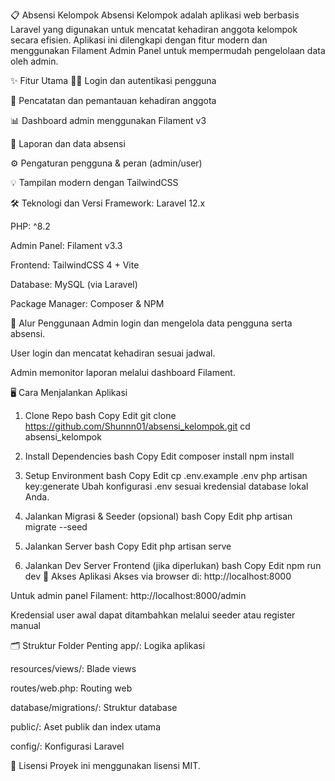 📋 Absensi Kelompok
Absensi Kelompok adalah aplikasi web berbasis Laravel yang digunakan untuk mencatat kehadiran anggota kelompok secara efisien. Aplikasi ini dilengkapi dengan fitur modern dan menggunakan Filament Admin Panel untuk mempermudah pengelolaan data oleh admin.

✨ Fitur Utama
🧑‍💼 Login dan autentikasi pengguna

📅 Pencatatan dan pemantauan kehadiran anggota

📊 Dashboard admin menggunakan Filament v3

📁 Laporan dan data absensi

⚙️ Pengaturan pengguna & peran (admin/user)

💡 Tampilan modern dengan TailwindCSS

🛠️ Teknologi dan Versi
Framework: Laravel 12.x

PHP: ^8.2

Admin Panel: Filament v3.3

Frontend: TailwindCSS 4 + Vite

Database: MySQL (via Laravel)

Package Manager: Composer & NPM

🧭 Alur Penggunaan
Admin login dan mengelola data pengguna serta absensi.

User login dan mencatat kehadiran sesuai jadwal.

Admin memonitor laporan melalui dashboard Filament.

🖥️ Cara Menjalankan Aplikasi
1. Clone Repo
bash
Copy
Edit
git clone https://github.com/Shunnn01/absensi_kelompok.git
cd absensi_kelompok
2. Install Dependencies
bash
Copy
Edit
composer install
npm install
3. Setup Environment
bash
Copy
Edit
cp .env.example .env
php artisan key:generate
Ubah konfigurasi .env sesuai kredensial database lokal Anda.

4. Jalankan Migrasi & Seeder (opsional)
bash
Copy
Edit
php artisan migrate --seed
5. Jalankan Server
bash
Copy
Edit
php artisan serve
6. Jalankan Dev Server Frontend (jika diperlukan)
bash
Copy
Edit
npm run dev
🔑 Akses Aplikasi
Akses via browser di: http://localhost:8000

Untuk admin panel Filament: http://localhost:8000/admin

Kredensial user awal dapat ditambahkan melalui seeder atau register manual

🗂️ Struktur Folder Penting
app/: Logika aplikasi

resources/views/: Blade views

routes/web.php: Routing web

database/migrations/: Struktur database

public/: Aset publik dan index utama

config/: Konfigurasi Laravel

📄 Lisensi
Proyek ini menggunakan lisensi MIT.